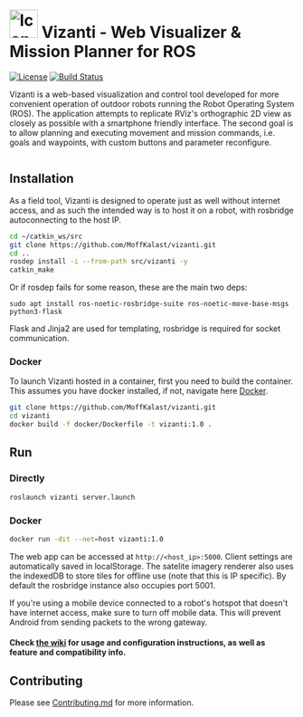 # <img src="public/assets/icon/512.png" alt="Icon" title="Grid" width="50" height="50"/> Vizanti - Web Visualizer & Mission Planner for ROS

[![License](https://img.shields.io/badge/License-BSD_3--Clause-blue.png)](https://opensource.org/licenses/BSD-3-Clause) [![Build Status](https://build.ros.org/buildStatus/icon?job=Ndev__vizanti__ubuntu_focal_amd64&build=4)](https://build.ros.org/job/Ndev__vizanti__ubuntu_focal_amd64/4/)

Vizanti is a web-based visualization and control tool developed for more convenient operation of outdoor robots running the Robot Operating System (ROS). The application attempts to replicate RViz's orthographic 2D view as closely as possible with a smartphone friendly interface. The second goal is to allow planning and executing movement and mission commands, i.e. goals and waypoints, with custom buttons and parameter reconfigure.

<img src="public/assets/icon/preview.jpg" alt=""/> 

## Installation

As a field tool, Vizanti is designed to operate just as well without internet access, and as such the intended way is to host it on a robot, with rosbridge autoconnecting to the host IP. 

```bash
cd ~/catkin_ws/src
git clone https://github.com/MoffKalast/vizanti.git
cd ..
rosdep install -i --from-path src/vizanti -y
catkin_make
```

Or if rosdep fails for some reason, these are the main two deps:
```
sudo apt install ros-noetic-rosbridge-suite ros-noetic-move-base-msgs python3-flask
```

Flask and Jinja2 are used for templating, rosbridge is required for socket communication.

### Docker

To launch Vizanti hosted in a container, first you need to build the container. This assumes you have docker installed, if not, navigate here [Docker](https://docs.docker.com/engine/install/ubuntu/).

```bash
git clone https://github.com/MoffKalast/vizanti.git
cd vizanti
docker build -f docker/Dockerfile -t vizanti:1.0 .
```

## Run

### Directly  
```bash
roslaunch vizanti server.launch
```  

### Docker  
```bash
docker run -dit --net=host vizanti:1.0
```  

The web app can be accessed at `http://<host_ip>:5000`. Client settings are automatically saved in localStorage. The satelite imagery renderer also uses the indexedDB to store tiles for offline use (note that this is IP specific). By default the rosbridge instance also occupies port 5001.

If you're using a mobile device connected to a robot's hotspot that doesn't have internet access, make sure to turn off mobile data. This will prevent Android from sending packets to the wrong gateway.

####  Check [the wiki](https://github.com/MoffKalast/vizanti/wiki) for usage and configuration instructions, as well as feature and compatibility info.

## Contributing

Please see [Contributing.md](Contributing.md) for more information.